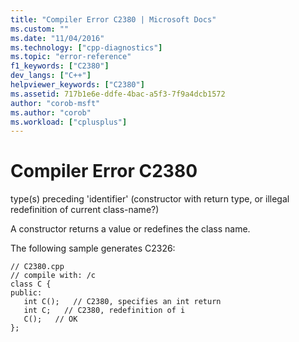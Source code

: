 ```yaml
---
title: "Compiler Error C2380 | Microsoft Docs"
ms.custom: ""
ms.date: "11/04/2016"
ms.technology: ["cpp-diagnostics"]
ms.topic: "error-reference"
f1_keywords: ["C2380"]
dev_langs: ["C++"]
helpviewer_keywords: ["C2380"]
ms.assetid: 717b1e6e-ddfe-4bac-a5f3-7f9a4dcb1572
author: "corob-msft"
ms.author: "corob"
ms.workload: ["cplusplus"]
---
```

# Compiler Error C2380
type(s) preceding 'identifier' (constructor with return type, or illegal redefinition of current class-name?)  
  
 A constructor returns a value or redefines the class name.  
  
 The following sample generates C2326:  
  
```  
// C2380.cpp  
// compile with: /c  
class C {  
public:  
   int C();   // C2380, specifies an int return  
   int C;   // C2380, redefinition of i  
   C();   // OK  
};  
```